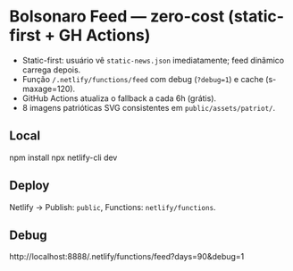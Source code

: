 
# Bolsonaro Feed — zero-cost (static-first + GH Actions)

- Static-first: usuário vê `static-news.json` imediatamente; feed dinâmico carrega depois.
- Função `/.netlify/functions/feed` com debug (`?debug=1`) e cache (s-maxage=120).
- GitHub Actions atualiza o fallback a cada 6h (grátis).
- 8 imagens patrióticas SVG consistentes em `public/assets/patriot/`.

## Local
npm install
npx netlify-cli dev

## Deploy
Netlify → Publish: `public`, Functions: `netlify/functions`.

## Debug
http://localhost:8888/.netlify/functions/feed?days=90&debug=1

